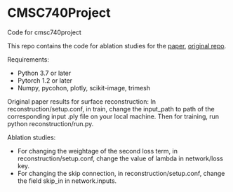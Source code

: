 # CMSC740Project
Code for cmsc740project

This repo contains the code for ablation studies for the [paper](https://arxiv.org/abs/2002.10099), [original repo](https://github.com/amosgropp/IGR).

Requirements:
* Python 3.7 or later
* Pytorch 1.2 or later
* Numpy, pycohon, plotly, scikit-image, trimesh

Original paper results for surface reconstruction:
In reconstruction/setup.conf, in train, change the input_path to path of the corresponding input .ply file on your local machine.
Then for training, run python reconstruction/run.py.

Ablation studies:
* For changing the weightage of the second loss term, in reconstruction/setup.conf, change the value of lambda in network/loss key.
* For changing the skip connection, in reconstruction/setup.conf, change the field skip_in in network.inputs.
